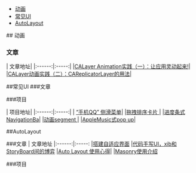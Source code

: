 
* [动画](#animation)
* [常见UI](#interface)
* [AutoLayout](#AutoLayout)









##<a name="animation"/> 动画
### 文章
|     文章地址|
|:------:|:-----:|
|[CALayer Animation实践（一）：让应用灵动起来!](http://www.csdn.net/article/2015-09-07/2825633)|
|[CALayer动画实践（二）：CAReplicatorLayer的用法](http://www.csdn.net/article/2015-09-09/2825659)|

##<a name="interface"/>常见UI
###文章



###项目

|     项目地址|
|:------:|:-----:|
| [“手机QQ” 侧滑菜单](https://github.com/johnlui/SwiftSideslipLikeQQ)|
|[拖拽排序卡片 ](https://github.com/cemolcay/ReorderableGridView-Swift)|
|[进度条式NavigationBa](https://github.com/gmertk/BusyNavigationBar)|
|[动画segment ](https://github.com/gontovnik/DGRunkeeperSwitch/)|
|[AppleMusic式pop up](https://github.com/LeoNatan/LNPopupController)|

##<a name="AutoLayout"/>AutoLayout

###文章
|   文章地址
|:------:|:-----:
|[搭建自适应界面](http://www.jianshu.com/p/765dd6eab306)
|[代码手写UI，xib和StoryBoard间的博弈](http://onevcat.com/2013/12/code-vs-xib-vs-storyboard/)
|[Auto Layout 使用心得](http://lvwenhan.com/ios/430.html)|
|[Masonry使用介绍](https://github.com/ming1016/study/wiki/Masonry)

###项目
